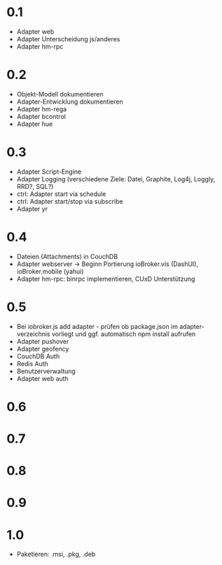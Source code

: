 # 0.1

* Adapter web
* Adapter Unterscheidung js/anderes
* Adapter hm-rpc

# 0.2

* Objekt-Modell dokumentieren
* Adapter-Entwicklung dokumentieren
* Adapter hm-rega
* Adapter bcontrol
* Adapter hue


# 0.3

* Adapter Script-Engine
* Adapter Logging (verschiedene Ziele: Datei, Graphite, Log4j, Loggly, RRD?, SQL?)
* ctrl: Adapter start via schedule
* ctrl: Adapter start/stop via subscribe
* Adapter yr

# 0.4

* Dateien (Attachments) in CouchDB
* Adapter webserver -> Beginn Portierung ioBroker.vis (DashUI), ioBroker.mobile (yahui)
* Adapter hm-rpc: binrpc implementieren, CUxD Unterstützung

# 0.5

* Bei iobroker.js add adapter - prüfen ob package.json im adapter-verzeichnis vorliegt und ggf. automatisch npm install aufrufen
* Adapter pushover
* Adapter geofency
* CouchDB Auth
* Redis Auth
* Benutzerverwaltung
* Adapter web auth


# 0.6


# 0.7


# 0.8


# 0.9


# 1.0

* Paketieren: .msi, .pkg, .deb